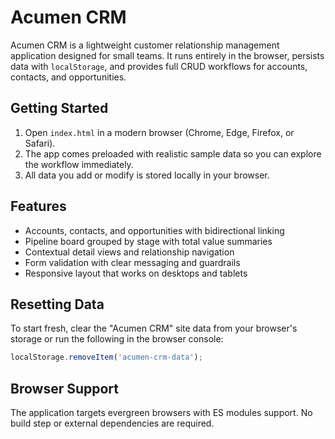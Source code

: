 # Acumen CRM

Acumen CRM is a lightweight customer relationship management application designed for small teams. It runs entirely in the browser, persists data with `localStorage`, and provides full CRUD workflows for accounts, contacts, and opportunities.

## Getting Started

1. Open `index.html` in a modern browser (Chrome, Edge, Firefox, or Safari).
2. The app comes preloaded with realistic sample data so you can explore the workflow immediately.
3. All data you add or modify is stored locally in your browser.

## Features

- Accounts, contacts, and opportunities with bidirectional linking
- Pipeline board grouped by stage with total value summaries
- Contextual detail views and relationship navigation
- Form validation with clear messaging and guardrails
- Responsive layout that works on desktops and tablets

## Resetting Data

To start fresh, clear the "Acumen CRM" site data from your browser's storage or run the following in the browser console:

```js
localStorage.removeItem('acumen-crm-data');
```

## Browser Support

The application targets evergreen browsers with ES modules support. No build step or external dependencies are required.
